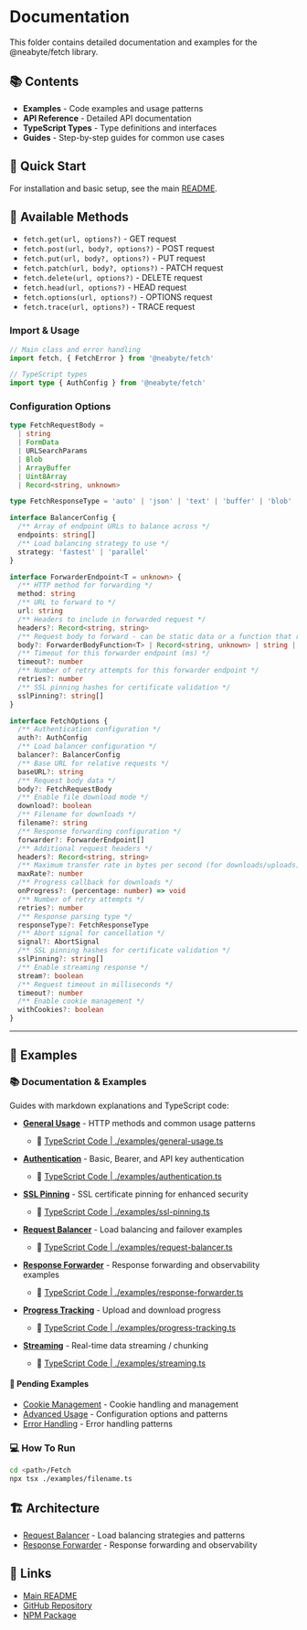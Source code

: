 # Documentation

This folder contains detailed documentation and examples for the @neabyte/fetch library.

## 📚 Contents

- **Examples** - Code examples and usage patterns
- **API Reference** - Detailed API documentation
- **TypeScript Types** - Type definitions and interfaces
- **Guides** - Step-by-step guides for common use cases

## 🚀 Quick Start

For installation and basic setup, see the main [README](../README.md).

## 🔧 Available Methods

- `fetch.get(url, options?)` - GET request
- `fetch.post(url, body?, options?)` - POST request
- `fetch.put(url, body?, options?)` - PUT request
- `fetch.patch(url, body?, options?)` - PATCH request
- `fetch.delete(url, options?)` - DELETE request
- `fetch.head(url, options?)` - HEAD request
- `fetch.options(url, options?)` - OPTIONS request
- `fetch.trace(url, options?)` - TRACE request

### Import & Usage

```typescript
// Main class and error handling
import fetch, { FetchError } from '@neabyte/fetch'

// TypeScript types
import type { AuthConfig } from '@neabyte/fetch'
```

### Configuration Options
```typescript
type FetchRequestBody =
  | string
  | FormData
  | URLSearchParams
  | Blob
  | ArrayBuffer
  | Uint8Array
  | Record<string, unknown>

type FetchResponseType = 'auto' | 'json' | 'text' | 'buffer' | 'blob'

interface BalancerConfig {
  /** Array of endpoint URLs to balance across */
  endpoints: string[]
  /** Load balancing strategy to use */
  strategy: 'fastest' | 'parallel'
}

interface ForwarderEndpoint<T = unknown> {
  /** HTTP method for forwarding */
  method: string
  /** URL to forward to */
  url: string
  /** Headers to include in forwarded request */
  headers?: Record<string, string>
  /** Request body to forward - can be static data or a function that receives original response */
  body?: ForwarderBodyFunction<T> | Record<string, unknown> | string | number | boolean | null
  /** Timeout for this forwarder endpoint (ms) */
  timeout?: number
  /** Number of retry attempts for this forwarder endpoint */
  retries?: number
  /** SSL pinning hashes for certificate validation */
  sslPinning?: string[]
}

interface FetchOptions {
  /** Authentication configuration */
  auth?: AuthConfig
  /** Load balancer configuration */
  balancer?: BalancerConfig
  /** Base URL for relative requests */
  baseURL?: string
  /** Request body data */
  body?: FetchRequestBody
  /** Enable file download mode */
  download?: boolean
  /** Filename for downloads */
  filename?: string
  /** Response forwarding configuration */
  forwarder?: ForwarderEndpoint[]
  /** Additional request headers */
  headers?: Record<string, string>
  /** Maximum transfer rate in bytes per second (for downloads/uploads) */
  maxRate?: number
  /** Progress callback for downloads */
  onProgress?: (percentage: number) => void
  /** Number of retry attempts */
  retries?: number
  /** Response parsing type */
  responseType?: FetchResponseType
  /** Abort signal for cancellation */
  signal?: AbortSignal
  /** SSL pinning hashes for certificate validation */
  sslPinning?: string[]
  /** Enable streaming response */
  stream?: boolean
  /** Request timeout in milliseconds */
  timeout?: number
  /** Enable cookie management */
  withCookies?: boolean
}
```

---

## 📖 Examples

### 📚 Documentation & Examples
Guides with markdown explanations and TypeScript code:

- **[General Usage](./examples/general-usage.md)** - HTTP methods and common usage patterns
  - 📁 [TypeScript Code | ./examples/general-usage.ts](../examples/general-usage.ts)

- **[Authentication](./examples/authentication.md)** - Basic, Bearer, and API key authentication
  - 📁 [TypeScript Code | ./examples/authentication.ts](../examples/authentication.ts)

- **[SSL Pinning](./examples/ssl-pinning.md)** - SSL certificate pinning for enhanced security
  - 📁 [TypeScript Code | ./examples/ssl-pinning.ts](../examples/ssl-pinning.ts)

- **[Request Balancer](./examples/request-balancer.md)** - Load balancing and failover examples
  - 📁 [TypeScript Code | ./examples/request-balancer.ts](../examples/request-balancer.ts)

- **[Response Forwarder](./examples/response-forwarder.md)** - Response forwarding and observability examples
  - 📁 [TypeScript Code | ./examples/response-forwarder.ts](../examples/response-forwarder.ts)

- **[Progress Tracking](./examples/progress-tracking.md)** - Upload and download progress
  - 📁 [TypeScript Code | ./examples/progress-tracking.ts](../examples/progress-tracking.ts)

- **[Streaming](./examples/streaming.md)** - Real-time data streaming / chunking
  - 📁 [TypeScript Code | ./examples/streaming.ts](../examples/streaming.ts)

#### 🚧 Pending Examples
- [Cookie Management](./examples/cookie-management.md) - Cookie handling and management
- [Advanced Usage](./examples/advanced-usage.md) - Configuration options and patterns
- [Error Handling](./examples/error-handling.md) - Error handling patterns

### 💻 How To Run
```sh
cd <path>/Fetch
npx tsx ./examples/filename.ts
```

## 🏗️ Architecture

- [Request Balancer](./architecture/request-balancer.md) - Load balancing strategies and patterns
- [Response Forwarder](./architecture/response-forwarder.md) - Response forwarding and observability

## 🔗 Links

- [Main README](../README.md)
- [GitHub Repository](https://github.com/NeaByteLab/Fetch)
- [NPM Package](https://www.npmjs.com/package/@neabyte/fetch)
